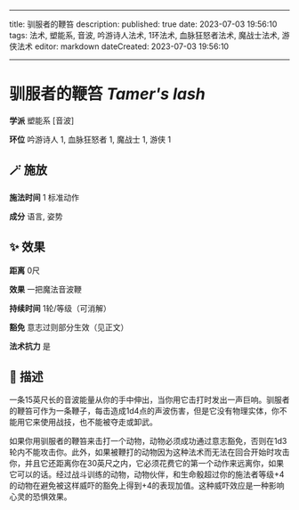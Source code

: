 
---
title: 驯服者的鞭笞
description: 
published: true
date: 2023-07-03 19:56:10
tags: 法术, 塑能系, 音波, 吟游诗人法术, 1环法术, 血脉狂怒者法术, 魔战士法术, 游侠法术
editor: markdown
dateCreated: 2023-07-03 19:56:10

---

# **驯服者的鞭笞** *Tamer's lash*

**学派** 塑能系 \[音波\] 

**环位** 吟游诗人 1, 血脉狂怒者 1, 魔战士 1, 游侠 1

## 🪄 施放

**施法时间** 1 标准动作

**成分** 语言, 姿势

## ✨ 效果  

**距离** 0尺 

**效果** 一把魔法音波鞭 

**持续时间** 1轮/等级（可消解） 

**豁免** 意志过则部分生效（见正文）

**法术抗力** 是

## 📖 描述

一条15英尺长的音波能量从你的手中伸出，当你用它击打时发出一声巨响。驯服者的鞭笞可作为一条鞭子，每击造成1d4点的声波伤害，但是它没有物理实体，你不能用它来使用战技，也不能被夺走或卸武。

如果你用驯服者的鞭笞来击打一个动物，动物必须成功通过意志豁免，否则在1d3轮内不能攻击你。此外，如果被鞭打的动物因为这种法术而无法在回合开始时攻击你，并且它还距离你在30英尺之内，它必须花费它的第一个动作来远离你，如果它可以的话。经过战斗训练的动物，动物伙伴，和生命骰超过你的施法者等级+4的动物在避免被这样威吓的豁免上得到+4的表现加值。这种威吓效应是一种影响心灵的恐惧效果。
    
